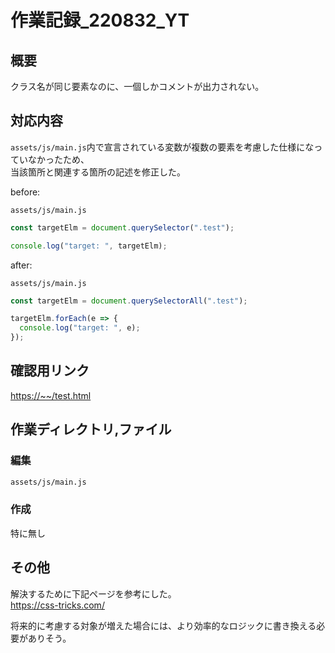 # 作業記録_220832_YT

## 概要

クラス名が同じ要素なのに、一個しかコメントが出力されない。

## 対応内容

`assets/js/main.js`内で宣言されている変数が複数の要素を考慮した仕様になっていなかったため、\
当該箇所と関連する箇所の記述を修正した。

before:

`assets/js/main.js`

```js
const targetElm = document.querySelector(".test");

console.log("target: ", targetElm);
```

after:

`assets/js/main.js`

```js
const targetElm = document.querySelectorAll(".test");

targetElm.forEach(e => {
  console.log("target: ", e);
});
```

## 確認用リンク

<https://~~/test.html>

## 作業ディレクトリ,ファイル

### 編集

```txt
assets/js/main.js
```

### 作成

特に無し

## その他

解決するために下記ページを参考にした。\
<https://css-tricks.com/>

将来的に考慮する対象が増えた場合には、より効率的なロジックに書き換える必要がありそう。
